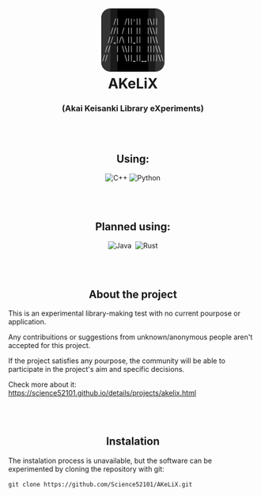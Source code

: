 <h1 align="Center">
<img src="https://raw.githubusercontent.com/Science52101/AKeLiX/All/akelix-logo.png" alt="AKeLiX" width="128" heigth="128"/><br>
AKeLiX
</h1>
<h3 align="center">(Akai Keisanki Library eXperiments)</h3>

<br><br>

<h2 align="center">Using:</h3>
<p align="center">
<img src="https://cdn.jsdelivr.net/gh/devicons/devicon/icons/cplusplus/cplusplus-original.svg" alt="C++" width="32" heigth="32"/>
<img src="https://cdn.jsdelivr.net/gh/devicons/devicon/icons/python/python-original.svg" alt="Python" width="32" heigth="32"/>
</p>

<br><br>

<h2 align="center">Planned using:</h3>
<p align="center">
<img src="https://cdn.jsdelivr.net/gh/devicons/devicon/icons/java/java-original.svg" alt="Java" width="32" heigth="32"/>
<img src="https://cdn.jsdelivr.net/gh/devicons/devicon/icons/csharp/csharp-original.svg" alt="" width="32" heigth="32"/>
<img src="https://cdn.jsdelivr.net/gh/devicons/devicon/icons/rust/rust-original.svg" alt="Rust" width="32" heigth="32"/>
</p>

<br><br>

<h2 align="center">About the project</h3>

This is an experimental library-making test with no current pourpose or application.

Any contribuitions or suggestions from unknown/anonymous people aren't accepted for this project.

If the project satisfies any pourpose, the community will be able to participate in the project's aim and specific decisions.

Check more about it: <https://science52101.github.io/details/projects/akelix.html>

<br><br>

<h2 align="center">Instalation</h2>

The instalation process is unavailable, but the software can be experimented by cloning the repository with git: 
```
git clone https://github.com/Science52101/AKeLiX.git
```
